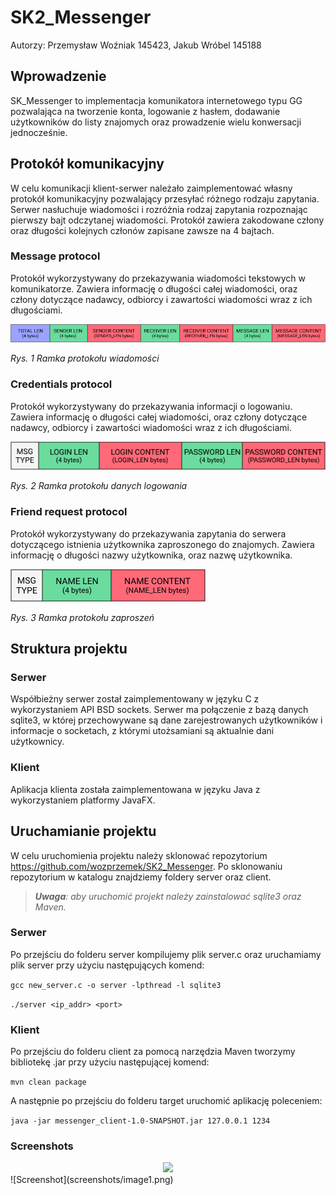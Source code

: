 # **SK2_Messenger**

Autorzy: Przemysław Woźniak 145423, Jakub Wróbel 145188

## **Wprowadzenie**
SK_Messenger to implementacja komunikatora internetowego typu GG pozwalająca na tworzenie konta, logowanie z hasłem, dodawanie użytkowników do listy znajomych oraz prowadzenie wielu konwersacji jednocześnie.

## **Protokół komunikacyjny**
W celu komunikacji klient-serwer należało zaimplementować własny protokół komunikacyjny pozwalający przesyłać różnego rodzaju zapytania. Serwer nasłuchuje wiadomości i rozróżnia rodzaj zapytania rozpoznając pierwszy bajt odczytanej wiadomości. Protokół zawiera zakodowane człony oraz długości kolejnych członów zapisane zawsze na 4 bajtach.

### **Message protocol**
Protokół wykorzystywany do przekazywania wiadomości tekstowych w komunikatorze. Zawiera informację o długości całej wiadomości, oraz człony dotyczące nadawcy, odbiorcy i zawartości wiadomości wraz z ich długościami.

![](msg_protocol.png "Message Protocol")

*Rys. 1 Ramka protokołu wiadomości*

### **Credentials protocol**
Protokół wykorzystywany do przekazywania informacji o logowaniu. Zawiera informację o długości całej wiadomości, oraz człony dotyczące nadawcy, odbiorcy i zawartości wiadomości wraz z ich długościami.

![](cred_protocol.png "Credentials Protocol")

*Rys. 2 Ramka protokołu danych logowania*

### **Friend request protocol**
Protokół wykorzystywany do przekazywania zapytania do serwera dotyczącego istnienia użytkownika zaproszonego do znajomych. Zawiera informację o długości nazwy użytkownika, oraz nazwę użytkownika.

![](req_protocol.png "Friend Request Protocol")

*Rys. 3 Ramka protokołu zaproszeń*

## **Struktura projektu**

### **Serwer**
Współbieżny serwer został zaimplementowany w języku C z wykorzystaniem API BSD sockets. Serwer ma połączenie z bazą danych sqlite3, w której przechowywane są dane zarejestrowanych użytkowników i informacje o socketach, z którymi utożsamiani są aktualnie dani użytkownicy.

### **Klient**
Aplikacja klienta została zaimplementowana w języku Java z wykorzystaniem platformy JavaFX. 

## **Uruchamianie projektu**
W celu uruchomienia projektu należy sklonować repozytorium https://github.com/wozprzemek/SK2_Messenger. Po sklonowaniu repozytorium w katalogu znajdziemy foldery server oraz client.

> ***Uwaga**: aby uruchomić projekt należy zainstalować sqlite3 oraz Maven.*

### **Serwer**
Po przejściu do folderu server kompilujemy plik server.c oraz uruchamiamy plik server przy użyciu następujących komend:

```gcc new_server.c -o server -lpthread -l sqlite3```

```./server <ip_addr> <port>```

### **Klient**
Po przejściu do folderu client za pomocą narzędzia Maven tworzymy bibliotekę .jar przy użyciu następującej komend:

```mvn clean package```

A następnie po przejściu do folderu target uruchomić aplikację poleceniem:

```java -jar messenger_client-1.0-SNAPSHOT.jar 127.0.0.1 1234```

### Screenshots
<center>
    <img src="screenshots/image2.png">
</center>
![Screenshot](screenshots/image1.png)
